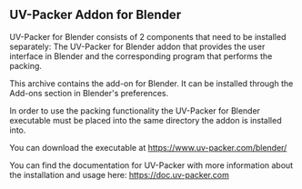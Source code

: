 ## UV-Packer Addon for Blender

UV-Packer for Blender consists of 2 components that need to be installed
separately: The UV-Packer for Blender addon that provides the user interface in
Blender and the corresponding program that performs the packing.

This archive contains the add-on for Blender. It can be installed through the
Add-ons section in Blender's preferences.

In order to use the packing functionality the UV-Packer for Blender executable
must be placed into the same directory the addon is installed into.

You can download the executable at https://www.uv-packer.com/blender/

You can find the documentation for UV-Packer with more information about the
installation and usage here:
https://doc.uv-packer.com